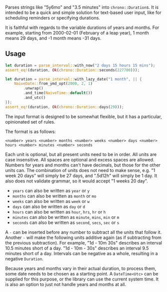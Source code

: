 Parses strings like "5y6mo" and "3.5 minutes" into `chrono::Duration`s. It is intended to be a quick and simple solution for text-based user input, like for scheduling reminders or specifying durations.

It is faithful with regards to the variable durations of years and months. For example, starting from 2000-02-01 (February of a leap year), 1 month means 29 days, and -1 month means -31 days.

## Usage

```rs
let duration = parse_interval::with_now("2 days 15 hours 15 mins");
assert_eq!(duration, Ok(chrono::Duration::seconds(227700)));
```
```rs
let duration = parse_interval::with_lazy_date("1 month", || {
	NaiveDate::from_ymd_opt(2000, 2, 1)
		.unwrap()
		.and_time(NaiveTime::default())
		.and_utc()
});
assert_eq!(duration, Ok(chrono::Duration::days(29)));
```

The input format is designed to be somewhat flexible, but it has a particular, opinionated set of rules.

The format is as follows:

`<number> years <number> months <number> weeks <number> days <number> hours <number> minutes <number> seconds`

Each unit is optional, but all present units need to be in order. All units are case insensitive. All spaces are optional and excess spaces are allowed. Numbers for years and months can't have decimals, but those for the other units can. The combination of units does not need to make sense, e.g. "1 week 20 days" will simply be 27 days, and ".5d12h" will simply be 1 day. It also does not validate grammar, so it would accept "1 weeks 20 day".

* `years` can also be written as `year` or `y`
* `months` can also be written as `month` or `mo`
* `weeks` can also be written as `week` or `w`
* `days` can also be written as `day` or `d`
* `hours` can also be written as `hour`, `hrs`, `hr` or `h`
* `minutes` can also be written as `minute`, `mins`, `min` or `m`
* `seconds` can also be written as `second`, `secs`, `sec` or `s`

A `-` can be inserted before any number to subtract all the units that follow it. Another `-` will make the following units additive again (as if subtracting from the previous subtraction). For example, "1d - 10m 30s" describes an interval 10.5 minutes short of a day. "1d - 10m - 30s" describes an interval 9.5 minutes short of a day. Intervals can be negative as a whole, resulting in a negative `Duration`.

Because years and months vary in their actual duration, to process them, some date needs to be chosen as a starting point. A `DateTime<Utc>` can be supplied for this purpose, or the library can use the current system time. It is also an option to just not handle years and months at all.
